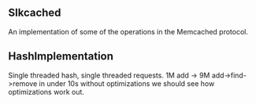 Slkcached
---------

An implementation of some of the operations in the Memcached protocol.

HashImplementation
------------------
Single threaded hash, single threaded requests.
1M add -> 9M add->find->remove in under 10s without optimizations
we should see how optimizations work out.